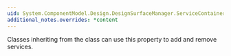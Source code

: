 ```yaml
---
uid: System.ComponentModel.Design.DesignSurfaceManager.ServiceContainer
additional_notes.overrides: *content
---
```


<p>Classes inheriting from the <xref href="System.ComponentModel.Design.DesignSurfaceManager"></xref> class can use this property to add and remove services.</p>


